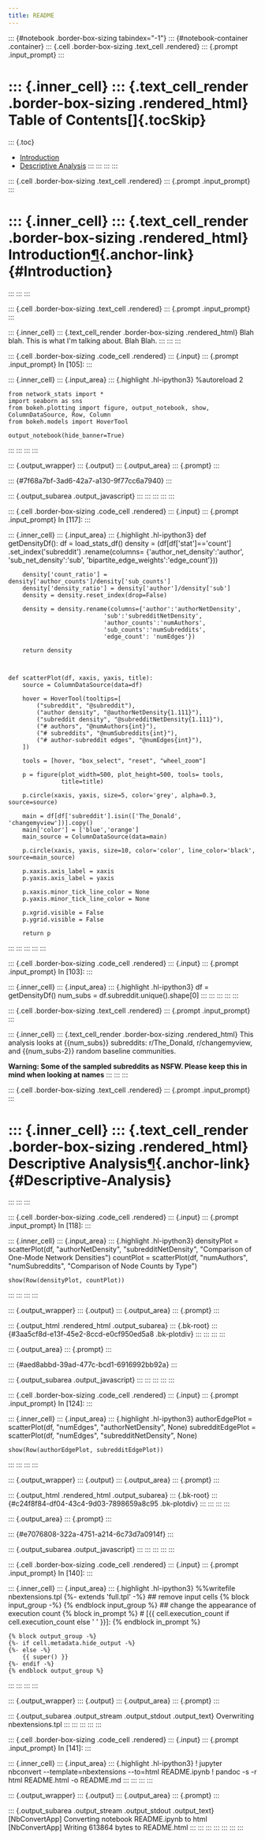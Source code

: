 ```yaml
---
title: README
---
```


::: {#notebook .border-box-sizing tabindex="-1"}
::: {#notebook-container .container}
::: {.cell .border-box-sizing .text_cell .rendered}
::: {.prompt .input_prompt}
:::

::: {.inner_cell}
::: {.text_cell_render .border-box-sizing .rendered_html}
Table of Contents[]{.tocSkip}
=============================

::: {.toc}
-   [Introduction](#Introduction)
-   [Descriptive Analysis](#Descriptive-Analysis)
:::
:::
:::
:::

::: {.cell .border-box-sizing .text_cell .rendered}
::: {.prompt .input_prompt}
:::

::: {.inner_cell}
::: {.text_cell_render .border-box-sizing .rendered_html}
Introduction[¶](#Introduction){.anchor-link} {#Introduction}
============================================
:::
:::
:::

::: {.cell .border-box-sizing .text_cell .rendered}
::: {.prompt .input_prompt}
:::

::: {.inner_cell}
::: {.text_cell_render .border-box-sizing .rendered_html}
Blah blah. This is what I\'m talking about. Blah Blah.
:::
:::
:::

::: {.cell .border-box-sizing .code_cell .rendered}
::: {.input}
::: {.prompt .input_prompt}
In \[105\]:
:::

::: {.inner_cell}
::: {.input_area}
::: {.highlight .hl-ipython3}
    %autoreload 2

    from network_stats import *
    import seaborn as sns
    from bokeh.plotting import figure, output_notebook, show, ColumnDataSource, Row, Column
    from bokeh.models import HoverTool

    output_notebook(hide_banner=True)
:::
:::
:::
:::

::: {.output_wrapper}
::: {.output}
::: {.output_area}
::: {.prompt}
:::

::: {#7f68a7bf-3ad6-42a7-a130-9f77cc6a7940}
:::

::: {.output_subarea .output_javascript}
:::
:::
:::
:::
:::

::: {.cell .border-box-sizing .code_cell .rendered}
::: {.input}
::: {.prompt .input_prompt}
In \[117\]:
:::

::: {.inner_cell}
::: {.input_area}
::: {.highlight .hl-ipython3}
    def getDensityDf():
        df = load_stats_df()
        density = (df[df['stat']=='count']
                   .set_index('subreddit')
                   .rename(columns=
                           {'author_net_density':'author',
                               'sub_net_density':'sub',
                           'bipartite_edge_weights':'edge_count'}))

        density['count_ratio'] = density['author_counts']/density['sub_counts']
        density['density_ratio'] = density['author']/density['sub']
        density = density.reset_index(drop=False)

        density = density.rename(columns={'author':'authorNetDensity',
                               'sub':'subredditNetDensity',
                               'author_counts':'numAuthors',
                               'sub_counts':'numSubreddits',
                               'edge_count': 'numEdges'})
        
        return density



    def scatterPlot(df, xaxis, yaxis, title):
        source = ColumnDataSource(data=df)

        hover = HoverTool(tooltips=[
            ("subreddit", "@subreddit"),
            ("author density", "@authorNetDensity{1.111}"),
            ("subreddit density", "@subredditNetDensity{1.111}"),
            ("# authors", "@numAuthors{int}"),
            ("# subreddits", "@numSubreddits{int}"),
            ("# author-subreddit edges", "@numEdges{int}"),
        ])

        tools = [hover, "box_select", "reset", "wheel_zoom"]
        
        p = figure(plot_width=500, plot_height=500, tools= tools,
                   title=title)

        p.circle(xaxis, yaxis, size=5, color='grey', alpha=0.3, source=source)

        main = df[df['subreddit'].isin(['The_Donald', 'changemyview'])].copy()
        main['color'] = ['blue','orange']
        main_source = ColumnDataSource(data=main)

        p.circle(xaxis, yaxis, size=10, color='color', line_color='black', source=main_source)

        p.xaxis.axis_label = xaxis
        p.yaxis.axis_label = yaxis

        p.xaxis.minor_tick_line_color = None 
        p.yaxis.minor_tick_line_color = None 

        p.xgrid.visible = False
        p.ygrid.visible = False

        return p
:::
:::
:::
:::
:::

::: {.cell .border-box-sizing .code_cell .rendered}
::: {.input}
::: {.prompt .input_prompt}
In \[103\]:
:::

::: {.inner_cell}
::: {.input_area}
::: {.highlight .hl-ipython3}
    df = getDensityDf()
    num_subs = df.subreddit.unique().shape[0]
:::
:::
:::
:::
:::

::: {.cell .border-box-sizing .text_cell .rendered}
::: {.prompt .input_prompt}
:::

::: {.inner_cell}
::: {.text_cell_render .border-box-sizing .rendered_html}
This analysis looks at {{num\_subs}} subreddits: r/The\_Donald,
r/changemyview, and {{num\_subs-2}} random baseline communities.

**Warning: Some of the sampled subreddits as NSFW. Please keep this in
mind when looking at names**
:::
:::
:::

::: {.cell .border-box-sizing .text_cell .rendered}
::: {.prompt .input_prompt}
:::

::: {.inner_cell}
::: {.text_cell_render .border-box-sizing .rendered_html}
Descriptive Analysis[¶](#Descriptive-Analysis){.anchor-link} {#Descriptive-Analysis}
============================================================
:::
:::
:::

::: {.cell .border-box-sizing .code_cell .rendered}
::: {.input}
::: {.prompt .input_prompt}
In \[118\]:
:::

::: {.inner_cell}
::: {.input_area}
::: {.highlight .hl-ipython3}
    densityPlot = scatterPlot(df, "authorNetDensity", "subredditNetDensity", "Comparison of One-Mode Network Densities")
    countPlot = scatterPlot(df, "numAuthors", "numSubreddits", "Comparison of Node Counts by Type")

    show(Row(densityPlot, countPlot))
:::
:::
:::
:::

::: {.output_wrapper}
::: {.output}
::: {.output_area}
::: {.prompt}
:::

::: {.output_html .rendered_html .output_subarea}
::: {.bk-root}
::: {#3aa5cf8d-e13f-45e2-8ccd-e0cf950ed5a8 .bk-plotdiv}
:::
:::
:::
:::

::: {.output_area}
::: {.prompt}
:::

::: {#aed8abbd-39ad-477c-bcd1-6916992bb92a}
:::

::: {.output_subarea .output_javascript}
:::
:::
:::
:::
:::

::: {.cell .border-box-sizing .code_cell .rendered}
::: {.input}
::: {.prompt .input_prompt}
In \[124\]:
:::

::: {.inner_cell}
::: {.input_area}
::: {.highlight .hl-ipython3}
    authorEdgePlot = scatterPlot(df, "numEdges", "authorNetDensity", None)
    subredditEdgePlot = scatterPlot(df, "numEdges", "subredditNetDensity", None)

    show(Row(authorEdgePlot, subredditEdgePlot))
:::
:::
:::
:::

::: {.output_wrapper}
::: {.output}
::: {.output_area}
::: {.prompt}
:::

::: {.output_html .rendered_html .output_subarea}
::: {.bk-root}
::: {#c24f8f84-df04-43c4-9d03-7898659a8c95 .bk-plotdiv}
:::
:::
:::
:::

::: {.output_area}
::: {.prompt}
:::

::: {#e7076808-322a-4751-a214-6c73d7a0914f}
:::

::: {.output_subarea .output_javascript}
:::
:::
:::
:::
:::

::: {.cell .border-box-sizing .code_cell .rendered}
::: {.input}
::: {.prompt .input_prompt}
In \[140\]:
:::

::: {.inner_cell}
::: {.input_area}
::: {.highlight .hl-ipython3}
    %%writefile nbextensions.tpl
    {%- extends 'full.tpl' -%}
    ## remove input cells
    {% block input_group -%}
    {% endblock input_group %}
    ## change the appearance of execution count
    {% block in_prompt %}
    # [{{ cell.execution_count if cell.execution_count else ' ' }}]:
    {% endblock in_prompt %}

    {% block output_group -%}
    {%- if cell.metadata.hide_output -%}
    {%- else -%}
        {{ super() }}
    {%- endif -%}
    {% endblock output_group %}
:::
:::
:::
:::

::: {.output_wrapper}
::: {.output}
::: {.output_area}
::: {.prompt}
:::

::: {.output_subarea .output_stream .output_stdout .output_text}
    Overwriting nbextensions.tpl
:::
:::
:::
:::
:::

::: {.cell .border-box-sizing .code_cell .rendered}
::: {.input}
::: {.prompt .input_prompt}
In \[141\]:
:::

::: {.inner_cell}
::: {.input_area}
::: {.highlight .hl-ipython3}
    ! jupyter nbconvert --template=nbextensions --to=html README.ipynb
    ! pandoc -s -r html README.html -o README.md
:::
:::
:::
:::

::: {.output_wrapper}
::: {.output}
::: {.output_area}
::: {.prompt}
:::

::: {.output_subarea .output_stream .output_stdout .output_text}
    [NbConvertApp] Converting notebook README.ipynb to html
    [NbConvertApp] Writing 613864 bytes to README.html
:::
:::
:::
:::
:::
:::
:::
